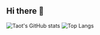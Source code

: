 ## Hi there 👋

<!--
**lrsm21427/lrsm21427** is a ✨ _special_ ✨ repository because its `README.md` (this file) appears on your GitHub profile.

Here are some ideas to get you started:

- 🔭 I’m currently working on ...
- 🌱 I’m currently learning ...
- 👯 I’m looking to collaborate on ...
- 🤔 I’m looking for help with ...
- 💬 Ask me about ...
- 📫 How to reach me: ...
- 😄 Pronouns: ...
- ⚡ Fun fact: ...
-->
![Taot's GitHub stats](https://github-readme-stats.vercel.app/api?username=Taot-chen)
![Top Langs](https://github-readme-stats.vercel.app/api/top-langs/?username=lrsm21427&size_weight=0.5&count_weight=0.5&langs_count=8)
